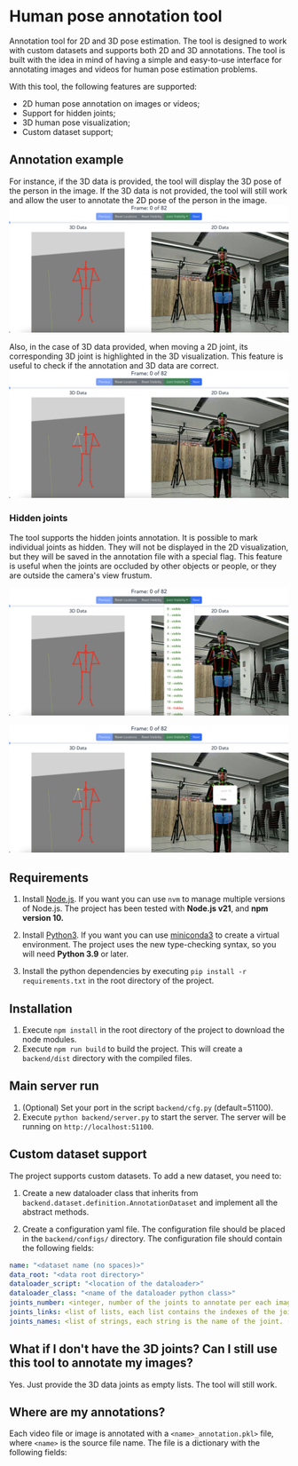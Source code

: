 # Human pose annotation tool
Annotation tool for 2D and 3D pose estimation. The tool is designed to work with custom datasets and supports both 2D and 3D annotations. The tool is built with the idea in mind of having a simple and easy-to-use interface for annotating images and videos for human pose estimation problems.

With this tool, the following features are supported:
- 2D human pose annotation on images or videos;
- Support for hidden joints;
- 3D human pose visualization;
- Custom dataset support;

<!-- Insert example image with description -->
## Annotation example
For instance, if the 3D data is provided, the tool will display the 3D pose of the person in the image. If the 3D data is not provided, the tool will still work and allow the user to annotate the 2D pose of the person in the image.
![Annotation example image](examples/annotation_example.png)

Also, in the case of 3D data provided, when moving a 2D joint, its corresponding 3D joint is highlighted in the 3D visualization. This feature is useful to check if the annotation and 3D data are correct.
![Joint highlighting example image](examples/annotation_joint_selection.png)

### Hidden joints

The tool supports the hidden joints annotation. It is possible to mark individual joints as hidden. They will not be displayed in the 2D visualization, but they will be saved in the annotation file with a special flag. This feature is useful when the joints are occluded by other objects or people, or they are outside the camera's view frustum.

![Hidden joints example image 1](examples/joint_visibility_general.png)


![Hidden joints example image 2](examples/joint_visibility_specific.png)


## Requirements
1. Install [Node.js](https://nodejs.org/en/download/). If you want you can use `nvm` to manage multiple versions of Node.js. The project has been tested with **Node.js v21**, and **npm version 10.**

2. Install [Python3](https://www.python.org/downloads/). If you want you can use [miniconda3](https://docs.conda.io/en/latest/miniconda.html) to create a virtual environment. The project uses the new type-checking syntax, so you will need **Python 3.9** or later.

3. Install the python dependencies by executing `pip install -r requirements.txt` in the root directory of the project.

## Installation
1. Execute `npm install` in the root directory of the project to download the node modules.
2. Execute `npm run build` to build the project. This will create a `backend/dist` directory with the compiled files.

## Main server run
1. (Optional) Set your port in the script `backend/cfg.py` (default=51100).
2. Execute `python backend/server.py` to start the server. The server will be running on `http://localhost:51100`.

## Custom dataset support

The project supports custom datasets. To add a new dataset, you need to:

1. Create a new dataloader class that inherits from `backend.dataset.definition.AnnotationDataset` and implement all the abstract methods. 

2. Create a configuration yaml file. The configuration file should be placed in the `backend/configs/` directory. The configuration file should contain the following fields:

```yaml
name: "<dataset name (no spaces)>"
data_root: "<data root directory>"
dataloader_script: "<location of the dataloader>"
dataloader_class: "<name of the dataloader python class>"
joints_number: <integer, number of the joints to annotate per each image>
joints_links: <list of lists, each list contains the indexes of the joints that are connected. (Optional)>
joints_names: <list of strings, each string is the name of the joint. (Optional)>
```

## What if I don't have the 3D joints? Can I still use this tool to annotate my images?
Yes. Just provide the 3D data joints as empty lists. The tool will still work.


## Where are my annotations?

Each video file or image is annotated with a `<name>_annotation.pkl>` file, where `<name>` is the source file name. The file is a dictionary with the following fields:

